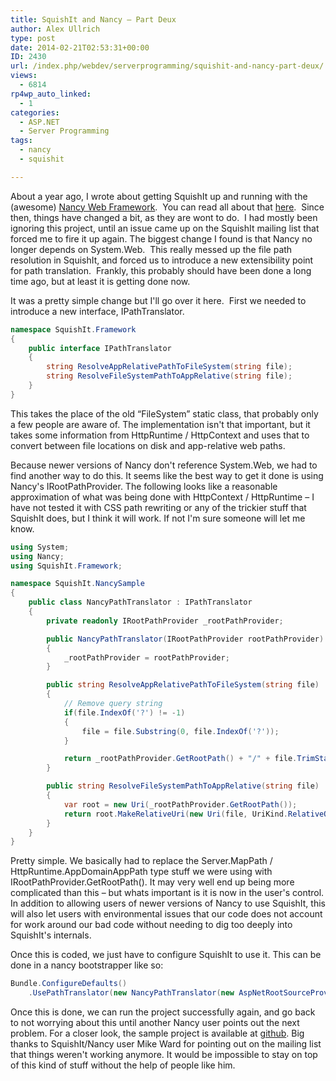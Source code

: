 ```yaml
---
title: SquishIt and Nancy – Part Deux
author: Alex Ullrich
type: post
date: 2014-02-21T02:53:31+00:00
ID: 2430
url: /index.php/webdev/serverprogramming/squishit-and-nancy-part-deux/
views:
  - 6814
rp4wp_auto_linked:
  - 1
categories:
  - ASP.NET
  - Server Programming
tags:
  - nancy
  - squishit

---
```

About a year ago, I wrote about getting SquishIt up and running with the (awesome) [Nancy Web Framework][1].  You can read all about that [here][2].  Since then, things have changed a bit, as they are wont to do.  I had mostly been ignoring this project, until an issue came up on the SquishIt mailing list that forced me to fire it up again. The biggest change I found is that Nancy no longer depends on System.Web.  This really messed up the file path resolution in SquishIt, and forced us to introduce a new extensibility point for path translation.  Frankly, this probably should have been done a long time ago, but at least it is getting done now.

It was a pretty simple change but I'll go over it here.  First we needed to introduce a new interface, IPathTranslator.

```csharp
namespace SquishIt.Framework
{
    public interface IPathTranslator
    {
        string ResolveAppRelativePathToFileSystem(string file);
        string ResolveFileSystemPathToAppRelative(string file);
    }
}
```

This takes the place of the old “FileSystem” static class, that probably only a few people are aware of. The implementation isn't that important, but it takes some information from HttpRuntime / HttpContext and uses that to convert between file locations on disk and app-relative web paths. 

Because newer versions of Nancy don't reference System.Web, we had to find another way to do this. It seems like the best way to get it done is using Nancy's IRootPathProvider. The following looks like a reasonable approximation of what was being done with HttpContext / HttpRuntime – I have not tested it with CSS path rewriting or any of the trickier stuff that SquishIt does, but I think it will work. If not I'm sure someone will let me know.

```csharp
using System;
using Nancy;
using SquishIt.Framework;

namespace SquishIt.NancySample
{
    public class NancyPathTranslator : IPathTranslator
    {
        private readonly IRootPathProvider _rootPathProvider;

        public NancyPathTranslator(IRootPathProvider rootPathProvider)
        {
            _rootPathProvider = rootPathProvider;
        }

        public string ResolveAppRelativePathToFileSystem(string file)
        {
            // Remove query string
            if(file.IndexOf('?') != -1)
            {
                file = file.Substring(0, file.IndexOf('?'));
            }

            return _rootPathProvider.GetRootPath() + "/" + file.TrimStart('~').TrimStart('/');
        }

        public string ResolveFileSystemPathToAppRelative(string file)
        {
            var root = new Uri(_rootPathProvider.GetRootPath());
            return root.MakeRelativeUri(new Uri(file, UriKind.RelativeOrAbsolute)).ToString();
        }
    }
}
```

Pretty simple. We basically had to replace the Server.MapPath / HttpRuntime.AppDomainAppPath type stuff we were using with IRootPathProvider.GetRootPath(). It may very well end up being more complicated than this – but whats important is it is now in the user's control. In addition to allowing users of newer versions of Nancy to use SquishIt, this will also let users with environmental issues that our code does not account for work around our bad code without needing to dig too deeply into SquishIt's internals.

Once this is coded, we just have to configure SquishIt to use it. This can be done in a nancy bootstrapper like so:

```csharp
Bundle.ConfigureDefaults()
    .UsePathTranslator(new NancyPathTranslator(new AspNetRootSourceProvider()));
```

Once this is done, we can run the project successfully again, and go back to not worrying about this until another Nancy user points out the next problem. For a closer look, the sample project is available at [github][3]. Big thanks to SquishIt/Nancy user Mike Ward for pointing out on the mailing list that things weren't working anymore. It would be impossible to stay on top of this kind of stuff without the help of people like him.

 [1]: http://nancyfx.org/
 [2]: /index.php/webdev/serverprogramming/aspnet/squishit-and-nancy/
 [3]: https://github.com/AlexCuse/SquishIt.NancySample